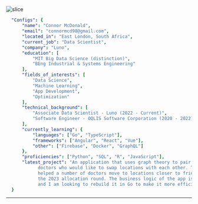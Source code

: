 ## <a id="slice">
![slice](https://capsule-render.vercel.app/api?type=waving&height=200&color=timeGradient&text=Hi%20%20there!&fontSize=70&desc=Welcome%20to%20my%20GitHub%20profile&fontAlign=30&descAlign=50&descAlignY=53&fontAlignY=30&animation=scaleIn)
  
```yaml
  "Configs": {
      "name": "Connor McDonald",
      "email": "connormcd98@gmail.com",
      "located_in": "East London, South Africa",
      "current_job": "Data Scientist",
      "company": "Luno",
      "education": [
          "MIT Big Data Science (distinction)",
          "BEng Industrial & Systems Engineering"
      ],
      "fields_of_interests": [
          "Data Science",
          "Machine Learning",
          "App Development",
          "Optimization"
      ],
      "technical_background": [
          "Associate Data Scientist - Luno (2022 - Current)",
          "Software Engineer - OQLIS Software Corporation (2020 - 2022)"
      ],
      "currently_learning": {
          "languages": ["Go", "TypeScript"],
          "frameworks": ["Angular", "React", "Vue"],
          "other": ["Firebase", "Docker", "GraphQL"]
      },
      "proficiencies": ["Python", "SQL", "R", "JavaScript"],
      "latest_project": "An application that uses graph theory to pair up intern
            doctors who would like to swap locations with each other. The app successfully
            helped a number of doctors move to locations closer to friends and family in
            the 2023 allocation round. The business logic of the app is built in Python,
            and I am looking to rebuild it in Go to make it more efficient."
  }
```

---

